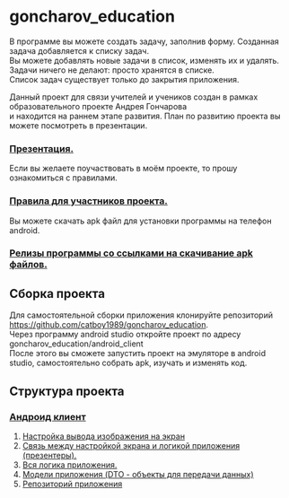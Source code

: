 # goncharov_education

В программе вы можете создать задачу, заполнив форму. Созданная задача добавляется к списку задач.  
Вы можете добавлять новые задачи в список, изменять их и удалять.   
Задачи ничего не делают: просто хранятся в списке.  
Список задач существует только до закрытия приложения.

Данный проект для связи учителей и учеников создан в рамках образовательного проекте Андрея Гончарова  
и находится на раннем этапе развития. План по развитию проекта вы можете посмотреть в презентации.

### [Презентация.](https://github.com/catboy1989/goncharov_education/blob/main/presentation.md)

Если вы желаете поучаствовать в моём проекте, то прошу ознакомиться с правилами.

### [Правила для участников проекта.](https://github.com/catboy1989/goncharov_education/blob/main/rules)

Вы можете скачать apk файл для установки программы на телефон android.

### [Релизы программы со ссылками на скачивание apk файлов.](https://github.com/catboy1989/goncharov_education/releases)

## Сборка проекта

Для самостоятельной сборки приложения клонируйте репозиторий https://github.com/catboy1989/goncharov_education.  
Через программу android studio откройте проект по адресу goncharov_education/android_client  
После этого вы сможете запустить проект на эмуляторе в android studio, самостоятельно собрать apk, изучать и изменять код.

## Структура проекта

### [Андроид клиент](https://github.com/catboy1989/goncharov_education/tree/main/android_client)
1. [Настройка вывода изображения на экран](https://github.com/catboy1989/goncharov_education/tree/main/android_client/app/src/main/java/com/catboy/goncharov_edu/screens)
2. [Связь между настройкой экрана и логикой приложения (презентеры).](https://github.com/catboy1989/goncharov_education/tree/main/android_client/app/src/main/java/com/catboy/goncharov_edu/presenters)
3. [Вся логика приложения.](https://github.com/catboy1989/goncharov_education/tree/main/android_client/app/src/main/java/com/catboy/goncharov_edu/usecases)
4. [Модели приложения (DTO - объекты для передачи данных)](https://github.com/catboy1989/goncharov_education/tree/main/android_client/app/src/main/java/com/catboy/goncharov_edu/models)
5. [Репозиторий приложения](https://github.com/catboy1989/goncharov_education/tree/main/android_client/app/src/main/java/com/catboy/goncharov_edu/repository)

